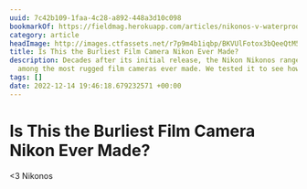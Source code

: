 ```yaml
---
uuid: 7c42b109-1faa-4c28-a892-448a3d10c098
bookmarkOf: https://fieldmag.herokuapp.com/articles/nikonos-v-waterproof-film-camera-review
category: article
headImage: http://images.ctfassets.net/r7p9m4b1iqbp/BKVUlFotox3bQeeQtM5Ch/4488e38e6aedfeca39ebbf762571a09f/Christie-Fitzpatrick-nikonos-v-review-20.jpg?w=1000
title: Is This the Burliest Film Camera Nikon Ever Made?
description: Decades after its initial release, the Nikon Nikonos rangefinder remains
  among the most rugged film cameras ever made. We tested it to see how it holds up
tags: []
date: 2022-12-14 19:46:18.679232571 +00:00
---
```

# Is This the Burliest Film Camera Nikon Ever Made?

<3 Nikonos